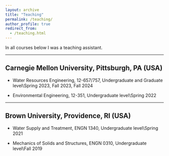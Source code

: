 ```yaml
---
layout: archive
title: "Teaching"
permalink: /teaching/
author_profile: true
redirect_from: 
  - /teaching.html
---
```


In all courses below I was a teaching assistant.

---
## Carnegie Mellon University, Pittsburgh, PA (USA)
- Water Resources Engineering, 12-657/757,
Undergraduate and Graduate level\Spring 2023, Fall 2023, Fall 2024

- Environmental Engineering, 12-351,
Undergraduate level\Spring 2022

---
## Brown University, Providence, RI (USA)
- Water Supply and Treatment, ENGN 1340,
Undergraduate level\Spring 2021

- Mechanics of Solids and Structures, ENGN 0310,
Undergraduate level\Fall 2019
